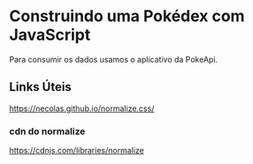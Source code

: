 # Construindo uma Pokédex com JavaScript
Para consumir os dados usamos o aplicativo da PokeApi.

## Links Úteis
https://necolas.github.io/normalize.css/

### cdn do normalize
https://cdnjs.com/libraries/normalize